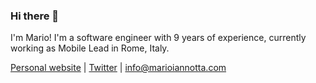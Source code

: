 ### Hi there 👋
I'm Mario! I'm a software engineer with 9 years of experience, currently working as Mobile Lead in Rome, Italy.

[Personal website](https://www.marioiannotta.com) | [Twitter](https://www.twitter.com/MarioIannotta) | [info@marioiannotta.com](mailto:info@marioiannotta.com) 

